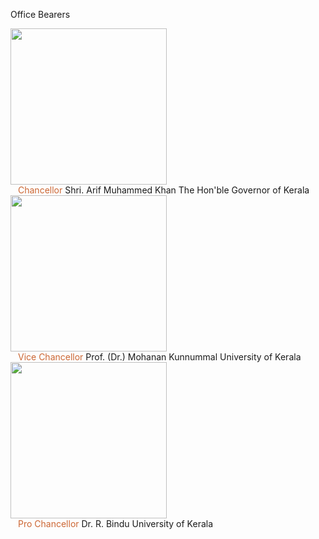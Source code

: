 Office Bearers

<div class="flex flex-col">
    <div class="flex items-center">
      <div><img width=250 height=250 src="/img/administrative/chancellor.jpg"  class="min-w-32 h-32 md:w-40 md:h-40 aspect-square rounded-lg"/></div>
      <div class="flex flex-col" style="margin-left: 12px">
        <span style="color:#C63" class="text-lg md:text-xl font-bold"> Chancellor</span>
         <span class="text-md md:text-2xl font-bold">Shri. Arif Muhammed Khan</span>
         The Hon'ble Governor of Kerala
      </div>
   </div>
   <div class="flex items-center">
      <div><img  src="/img/administrative/vice_chancellor.jpg" width=250 height=250 class="min-w-32 h-32 md:w-40 md:h-40 aspect-square rounded-lg" /></div>
      <div class="flex flex-col" style="margin-left: 12px"><span style="color:#C63"  class="font-bold text-lg md:text-xl"> Vice Chancellor </span>
         <span class="text-md md:text-2xl font-bold">Prof. (Dr.) Mohanan Kunnummal</span>
         University of Kerala
      </div>
   </div>
   <div class="flex items-center">
      <div><img  src="/img/administrative/pro_chancellor.jpg" width=250 height=250 class="min-w-32 h-32 md:w-40 md:h-40 aspect-square rounded-lg"/></div>
      <div class="flex flex-col" style="margin-left: 12px"><span style="color:#C63" class="text-lg md:text-xl font-bold"> Pro Chancellor</span>
         <span class="text-md md:text-2xl font-bold">Dr. R. Bindu</span>
         University of Kerala
      </div>
   </div>
</div>
